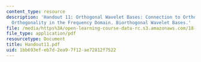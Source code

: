 ```yaml
---
content_type: resource
description: 'Handout 11: Orthogonal Wavelet Bases: Connection to Orthogonal Filters;
  Orthogonality in the Frequency Domain. Biorthogonal Wavelet Bases.'
file: /media/https%3A/open-learning-course-data-rc.s3.amazonaws.com/18-327-wavelets-filter-banks-and-applications-spring-2003/1bb693efeb7d2ea97f12ae72812f7522_Handout11.pdf
file_type: application/pdf
resourcetype: Document
title: Handout11.pdf
uid: 1bb693ef-eb7d-2ea9-7f12-ae72812f7522
---
```

